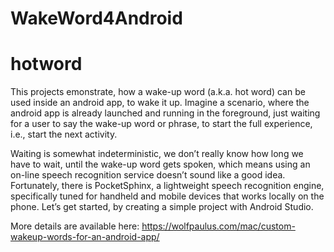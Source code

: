 # WakeWord4Android
# hotword
This projects emonstrate, how a wake-up word (a.k.a. hot word) can be used inside an android app, to wake it up. Imagine a scenario, where the android app is already launched and running in the foreground, just waiting for a user to say the wake-up word or phrase, to start the full experience, i.e., start the next activity.

Waiting is somewhat indeterministic, we don’t really know how long we have to wait, until the wake-up word gets spoken, which means using an on-line speech recognition service doesn’t sound like a good idea. Fortunately, there is PocketSphinx, a lightweight speech recognition engine, specifically tuned for handheld and mobile devices that works locally on the phone. Let’s get started, by creating a simple project with Android Studio.

More details are available here: https://wolfpaulus.com/mac/custom-wakeup-words-for-an-android-app/